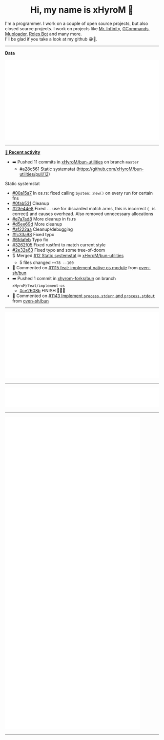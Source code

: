 <p align="center">
    <!-- <img src="https://avatars.githubusercontent.com/u/56601352" width="192" alt="hyro's pfp" /> -->
    <h1 align="center">Hi, my name is xHyroM 👋</h1>
</p>

I'm a programmer. I work on a couple of open source projects, but also closed source projects. I work on projects like [Mr. Infinity](https://discord.com/oauth2/authorize?client_id=720321585625694239&scope=bot%20applications.commands&permissions=8&redirect_uri=https://blobs.gq/imanager&prompt=consent&response_type=code), [GCommands](https://github.com/Garlic-Team/GCommands), [Muploader](https://github.com/xHyroM/Muploader), [Roles Bot](https://github.com/xHyroM/roles-bot) and many more.  
I'll be glad if you take a look at my github 😀👀.

___
**Data**

<img src="https://github.com/xHyroM/xHyroM/blob/master/.cache/base.svg">

___

**[📰 Recent activity](https://github.com/xHyroM)**
* ➡️ Pushed 11 commits in [xHyroM/bun-utilities](https://github.com/xHyroM/bun-utilities) on branch `master`
  * [#a28c561](https://github.com/xHyroM/bun-utilities/commit/a28c561) Static systemstat (https://github.com/xHyroM/bun-utilities/pull/12)

Static systemstat
  * [#00a15a7](https://github.com/xHyroM/bun-utilities/commit/00a15a7) In os.rs: fixed calling `System::new()` on every run for certain fns
  * [#0fab531](https://github.com/xHyroM/bun-utilities/commit/0fab531) Cleanup
  * [#23e44e8](https://github.com/xHyroM/bun-utilities/commit/23e44e8) Fixed `..` use for discarded match arms, this is incorrect (`_` is correct) and causes overhead. Also removed unnecessary allocations
  * [#e7a7ad8](https://github.com/xHyroM/bun-utilities/commit/e7a7ad8) More cleanup in fs.rs
  * [#d5ee69d](https://github.com/xHyroM/bun-utilities/commit/d5ee69d) More cleanup
  * [#af222aa](https://github.com/xHyroM/bun-utilities/commit/af222aa) Cleanup/debugging
  * [#fc33a98](https://github.com/xHyroM/bun-utilities/commit/fc33a98) Fixed typo
  * [#6fdafeb](https://github.com/xHyroM/bun-utilities/commit/6fdafeb) Typo fix
  * [#3262f05](https://github.com/xHyroM/bun-utilities/commit/3262f05) Fixed rustfmt to match current style
  * [#2e32a63](https://github.com/xHyroM/bun-utilities/commit/2e32a63) Fixed typo and some tree-of-doom
* 🔃 Merged [#12 Static systemstat](https://github.com/xHyroM/bun-utilities/pull/12) in [xHyroM/bun-utilities](https://github.com/xHyroM/bun-utilities)
  * 5 files changed `++78 --100`
* 💬 Commented on [#1115 feat: implement native os module](https://github.com/oven-sh/bun/issues/1115) from [oven-sh/bun](https://github.com/oven-sh/bun)
* ➡️ Pushed 1 commit in [xhyrom-forks/bun](https://github.com/xhyrom-forks/bun) on branch `xHyroM/feat/implement-os`
  * [#ce2608b](https://github.com/xhyrom-forks/bun/commit/ce2608b) FINISH 🚀🚀🚀
* 💬 Commented on [#1143 Implement `process.stderr` and `process.stdout`](https://github.com/oven-sh/bun/issues/1143) from [oven-sh/bun](https://github.com/oven-sh/bun)


___

<img src="https://github.com/xHyroM/xHyroM/blob/master/.cache/isocalendar.svg">

___

<img src="https://github.com/xHyroM/xHyroM/blob/master/.cache/languages.svg">

___

<img src="https://github.com/xHyroM/xHyroM/blob/master/.cache/achievements.svg">

___
